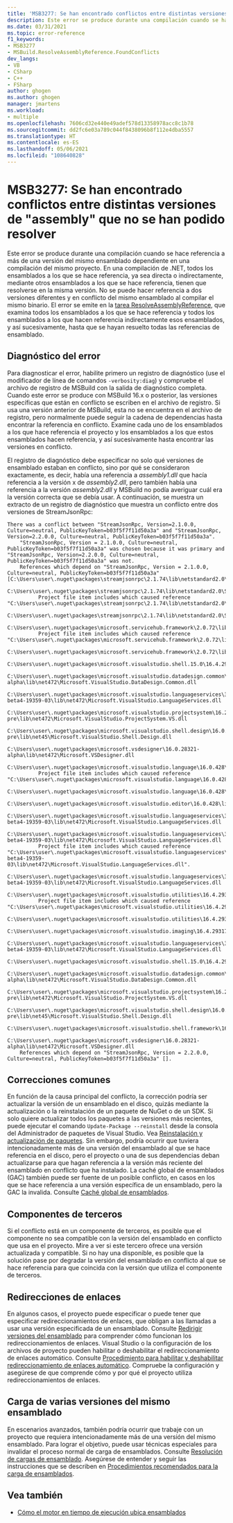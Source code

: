 ```yaml
---
title: 'MSB3277: Se han encontrado conflictos entre distintas versiones de "assembly" que no se han podido resolver'
description: Este error se produce durante una compilación cuando se hace referencia a más de una versión del mismo ensamblado dependiente en una compilación del mismo proyecto.
ms.date: 03/31/2021
ms.topic: error-reference
f1_keywords:
- MSB3277
- MSBuild.ResolveAssemblyReference.FoundConflicts
dev_langs:
- VB
- CSharp
- C++
- FSharp
author: ghogen
ms.author: ghogen
manager: jmartens
ms.workload:
- multiple
ms.openlocfilehash: 7606cd32e440e49adef578d13358978acc8c1b78
ms.sourcegitcommit: dd2fc6e03a789c044f8438096b8f112e4dba5557
ms.translationtype: HT
ms.contentlocale: es-ES
ms.lasthandoff: 05/06/2021
ms.locfileid: "108640828"
---
```

# <a name="msb3277-found-conflicts-between-different-versions-of-assembly-that-could-not-be-resolved"></a>MSB3277: Se han encontrado conflictos entre distintas versiones de "assembly" que no se han podido resolver

Este error se produce durante una compilación cuando se hace referencia a más de una versión del mismo ensamblado dependiente en una compilación del mismo proyecto. En una compilación de .NET, todos los ensamblados a los que se hace referencia, ya sea directa o indirectamente, mediante otros ensamblados a los que se hace referencia, tienen que resolverse en la misma versión. No se puede hacer referencia a dos versiones diferentes y en conflicto del mismo ensamblado al compilar el mismo binario. El error se emite en la [tarea ResolveAssemblyReference](../resolveassemblyreference-task.md), que examina todos los ensamblados a los que se hace referencia y todos los ensamblados a los que hacen referencia indirectamente esos ensamblados, y así sucesivamente, hasta que se hayan resuelto todas las referencias de ensamblado.

## <a name="diagnosing-the-error"></a>Diagnóstico del error

Para diagnosticar el error, habilite primero un registro de diagnóstico (use el modificador de línea de comandos `-verbosity:diag`) y compruebe el archivo de registro de MSBuild con la salida de diagnóstico completa. Cuando este error se produce con MSBuild 16.x o posterior, las versiones específicas que están en conflicto se escriben en el archivo de registro. Si usa una versión anterior de MSBuild, esta no se encuentra en el archivo de registro, pero normalmente puede seguir la cadena de dependencias hasta encontrar la referencia en conflicto. Examine cada uno de los ensamblados a los que hace referencia el proyecto y los ensamblados a los que estos ensamblados hacen referencia, y así sucesivamente hasta encontrar las versiones en conflicto.

El registro de diagnóstico debe especificar no solo qué versiones de ensamblado estaban en conflicto, sino por qué se consideraron exactamente, es decir, había una referencia a *assembly1.dll* que hacía referencia a la versión x de *assembly2.dll*, pero también había una referencia a la versión *assembly2.dll* y MSBuild no podía averiguar cuál era la versión correcta que se debía usar.  A continuación, se muestra un extracto de un registro de diagnóstico que muestra un conflicto entre dos versiones de StreamJsonRpc:

```output
There was a conflict between "StreamJsonRpc, Version=2.1.0.0, Culture=neutral, PublicKeyToken=b03f5f7f11d50a3a" and "StreamJsonRpc, Version=2.2.0.0, Culture=neutral, PublicKeyToken=b03f5f7f11d50a3a".
    "StreamJsonRpc, Version = 2.1.0.0, Culture=neutral, PublicKeyToken=b03f5f7f11d50a3a" was chosen because it was primary and "StreamJsonRpc, Version=2.2.0.0, Culture=neutral, PublicKeyToken=b03f5f7f11d50a3a" was not.
    References which depend on "StreamJsonRpc, Version = 2.1.0.0, Culture=neutral, PublicKeyToken=b03f5f7f11d50a3a" [C:\Users\user\.nuget\packages\streamjsonrpc\2.1.74\lib\netstandard2.0\StreamJsonRpc.dll].
    C:\Users\user\.nuget\packages\streamjsonrpc\2.1.74\lib\netstandard2.0\StreamJsonRpc.dll
          Project file item includes which caused reference "C:\Users\user\.nuget\packages\streamjsonrpc\2.1.74\lib\netstandard2.0\StreamJsonRpc.dll".
            C:\Users\user\.nuget\packages\streamjsonrpc\2.1.74\lib\netstandard2.0\StreamJsonRpc.dll
        C:\Users\user\.nuget\packages\microsoft.servicehub.framework\2.0.72\lib\netstandard2.0\Microsoft.ServiceHub.Framework.dll
          Project file item includes which caused reference "C:\Users\user\.nuget\packages\microsoft.servicehub.framework\2.0.72\lib\netstandard2.0\Microsoft.ServiceHub.Framework.dll".
            C:\Users\user\.nuget\packages\microsoft.servicehub.framework\2.0.72\lib\netstandard2.0\Microsoft.ServiceHub.Framework.dll
            C:\Users\user\.nuget\packages\microsoft.visualstudio.shell.15.0\16.4.29318.21\lib\net472\Microsoft.VisualStudio.Shell.15.0.dll
            C:\Users\user\.nuget\packages\microsoft.visualstudio.datadesign.common\16.0.28321-alpha\lib\net472\Microsoft.VisualStudio.DataDesign.Common.dll
            C:\Users\user\.nuget\packages\microsoft.visualstudio.languageservices\3.2.0-beta4-19359-03\lib\net472\Microsoft.VisualStudio.LanguageServices.dll
            C:\Users\user\.nuget\packages\microsoft.visualstudio.projectsystem\16.2.133-pre\lib\net472\Microsoft.VisualStudio.ProjectSystem.VS.dll
            C:\Users\user\.nuget\packages\microsoft.visualstudio.shell.design\16.0.28316-pre\lib\net45\Microsoft.VisualStudio.Shell.Design.dll
            C:\Users\user\.nuget\packages\microsoft.vsdesigner\16.0.28321-alpha\lib\net472\Microsoft.VSDesigner.dll
        C:\Users\user\.nuget\packages\microsoft.visualstudio.language\16.0.428\lib\net472\Microsoft.VisualStudio.Language.dll
          Project file item includes which caused reference "C:\Users\user\.nuget\packages\microsoft.visualstudio.language\16.0.428\lib\net472\Microsoft.VisualStudio.Language.dll".
            C:\Users\user\.nuget\packages\microsoft.visualstudio.language\16.0.428\lib\net472\Microsoft.VisualStudio.Language.dll
            C:\Users\user\.nuget\packages\microsoft.visualstudio.editor\16.0.428\lib\net472\Microsoft.VisualStudio.Editor.dll
            C:\Users\user\.nuget\packages\microsoft.visualstudio.languageservices\3.2.0-beta4-19359-03\lib\net472\Microsoft.VisualStudio.LanguageServices.dll
        C:\Users\user\.nuget\packages\microsoft.visualstudio.languageservices\3.2.0-beta4-19359-03\lib\net472\Microsoft.VisualStudio.LanguageServices.dll
          Project file item includes which caused reference "C:\Users\user\.nuget\packages\microsoft.visualstudio.languageservices\3.2.0-beta4-19359-03\lib\net472\Microsoft.VisualStudio.LanguageServices.dll".
            C:\Users\user\.nuget\packages\microsoft.visualstudio.languageservices\3.2.0-beta4-19359-03\lib\net472\Microsoft.VisualStudio.LanguageServices.dll
        C:\Users\user\.nuget\packages\microsoft.visualstudio.utilities\16.4.29317.144\lib\net46\Microsoft.VisualStudio.Utilities.dll
          Project file item includes which caused reference "C:\Users\user\.nuget\packages\microsoft.visualstudio.utilities\16.4.29317.144\lib\net46\Microsoft.VisualStudio.Utilities.dll".
            C:\Users\user\.nuget\packages\microsoft.visualstudio.utilities\16.4.29317.144\lib\net46\Microsoft.VisualStudio.Utilities.dll
            C:\Users\user\.nuget\packages\microsoft.visualstudio.imaging\16.4.29317.144\lib\net472\Microsoft.VisualStudio.Imaging.dll
            C:\Users\user\.nuget\packages\microsoft.visualstudio.languageservices\3.2.0-beta4-19359-03\lib\net472\Microsoft.VisualStudio.LanguageServices.dll
            C:\Users\user\.nuget\packages\microsoft.visualstudio.shell.15.0\16.4.29318.21\lib\net472\Microsoft.VisualStudio.Shell.15.0.dll
            C:\Users\user\.nuget\packages\microsoft.visualstudio.datadesign.common\16.0.28321-alpha\lib\net472\Microsoft.VisualStudio.DataDesign.Common.dll
            C:\Users\user\.nuget\packages\microsoft.visualstudio.projectsystem\16.2.133-pre\lib\net472\Microsoft.VisualStudio.ProjectSystem.VS.dll
            C:\Users\user\.nuget\packages\microsoft.visualstudio.shell.design\16.0.28316-pre\lib\net45\Microsoft.VisualStudio.Shell.Design.dll
            C:\Users\user\.nuget\packages\microsoft.visualstudio.shell.framework\16.4.29318.21\lib\net472\Microsoft.VisualStudio.Shell.Framework.dll
            C:\Users\user\.nuget\packages\microsoft.vsdesigner\16.0.28321-alpha\lib\net472\Microsoft.VSDesigner.dll
    References which depend on "StreamJsonRpc, Version = 2.2.0.0, Culture=neutral, PublicKeyToken=b03f5f7f11d50a3a" [].
```

## <a name="common-fixes"></a>Correcciones comunes

En función de la causa principal del conflicto, la corrección podría ser actualizar la versión de un ensamblado en el disco, quizás mediante la actualización o la reinstalación de un paquete de NuGet o de un SDK. Si solo quiere actualizar todos los paquetes a las versiones más recientes, puede ejecutar el comando `Update-Package --reinstall` desde la consola del Administrador de paquetes de Visual Studio. Vea [Reinstalación y actualización de paquetes](/nuget/consume-packages/reinstalling-and-updating-packages). Sin embargo, podría ocurrir que tuviera intencionadamente más de una versión del ensamblado al que se hace referencia en el disco, pero el proyecto o una de sus dependencias deban actualizarse para que hagan referencia a la versión más reciente del ensamblado en conflicto que ha instalado. La caché global de ensamblados (GAC) también puede ser fuente de un posible conflicto, en casos en los que se hace referencia a una versión específica de un ensamblado, pero la GAC la invalida. Consulte [Caché global de ensamblados](/dotnet/framework/app-domains/gac).

## <a name="third-party-components"></a>Componentes de terceros

Si el conflicto está en un componente de terceros, es posible que el componente no sea compatible con la versión del ensamblado en conflicto que usa en el proyecto. Mire a ver si este tercero ofrece una versión actualizada y compatible. Si no hay una disponible, es posible que la solución pase por degradar la versión del ensamblado en conflicto al que se hace referencia para que coincida con la versión que utiliza el componente de terceros.

## <a name="binding-redirects"></a>Redirecciones de enlaces

En algunos casos, el proyecto puede especificar o puede tener que especificar redireccionamientos de enlaces, que obligan a las llamadas a usar una versión especificada de un ensamblado. Consulte [Redirigir versiones del ensamblado](/dotnet/framework/configure-apps/redirect-assembly-versions) para comprender cómo funcionan los redireccionamientos de enlaces. Visual Studio o la configuración de los archivos de proyecto pueden habilitar o deshabilitar el redireccionamiento de enlaces automático. Consulte [Procedimiento para habilitar y deshabilitar redireccionamiento de enlaces automático](/dotnet/framework/configure-apps/how-to-enable-and-disable-automatic-binding-redirection). Compruebe la configuración y asegúrese de que comprende cómo y por qué el proyecto utiliza redireccionamientos de enlaces.

## <a name="loading-multiple-versions-of-the-same-assembly"></a>Carga de varias versiones del mismo ensamblado

En escenarios avanzados, también podría ocurrir que trabaje con un proyecto que requiera intencionadamente más de una versión del mismo ensamblado. Para lograr el objetivo, puede usar técnicas especiales para invalidar el proceso normal de carga de ensamblados. Consulte [Resolución de cargas de ensamblado](/dotnet/standard/assembly/resolve-loads). Asegúrese de entender y seguir las instrucciones que se describen en [Procedimientos recomendados para la carga de ensamblados](/dotnet/framework/deployment/best-practices-for-assembly-loading).

## <a name="see-also"></a>Vea también

- [Cómo el motor en tiempo de ejecución ubica ensamblados](/dotnet/framework/deployment/how-the-runtime-locates-assemblies)